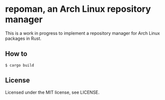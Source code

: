 # repoman, an Arch Linux repository manager

This is a work in progress to implement a repository manager for Arch Linux
packages in Rust.

## How to

```
$ cargo build
```

## License

Licensed under the MIT license, see LICENSE.
